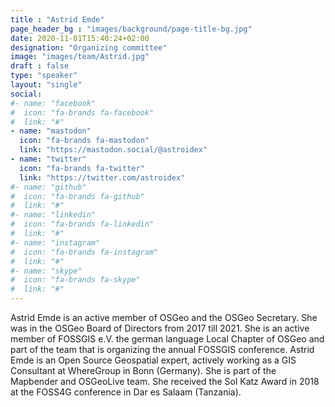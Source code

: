 ```yaml
---
title : "Astrid Emde"
page_header_bg : "images/background/page-title-bg.jpg"
date: 2020-11-01T15:40:24+02:00
designation: "Organizing committee"
image: "images/team/Astrid.jpg"
draft : false
type: "speaker"
layout: "single"
social:
#- name: "facebook"
#  icon: "fa-brands fa-facebook"
#  link: "#"
- name: "mastodon"
  icon: "fa-brands fa-mastodon"
  link: "https://mastodon.social/@astroidex"
- name: "twitter"
  icon: "fa-brands fa-twitter"
  link: "https://twitter.com/astroidex"
#- name: "github"
#  icon: "fa-brands fa-github"
#  link: "#"
#- name: "linkedin"
#  icon: "fa-brands fa-linkedin"
#  link: "#"
#- name: "instagram"
#  icon: "fa-brands fa-instagram"
#  link: "#"
#- name: "skype"
#  icon: "fa-brands fa-skype"
#  link: "#"
---
```


Astrid Emde is an active member of OSGeo and the OSGeo Secretary. She
was in the OSGeo Board of Directors from 2017 till 2021. She is an
active member of FOSSGIS e.V. the german language Local Chapter of OSGeo
and part of the team that is organizing the annual FOSSGIS conference.
Astrid Emde is an Open Source Geospatial expert, actively working as a
GIS Consultant at WhereGroup in Bonn (Germany).
She is part of the Mapbender and OSGeoLive team. She received the Sol
Katz Award in 2018 at the FOSS4G conference in Dar es Salaam (Tanzania).
